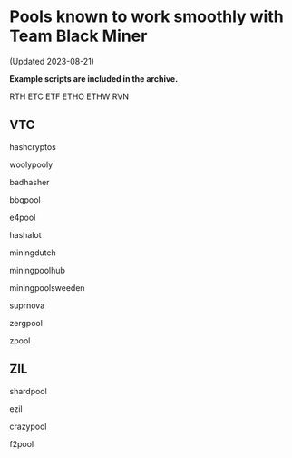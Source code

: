 # Pools known to work smoothly with Team Black Miner
(Updated 2023-08-21)

**Example scripts are included in the archive.**

RTH
ETC
ETF
ETHO
ETHW
RVN

## VTC

hashcryptos

woolypooly

badhasher

bbqpool

e4pool

hashalot

miningdutch

miningpoolhub

miningpoolsweeden

suprnova

zergpool

zpool

## ZIL

shardpool

ezil

crazypool

f2pool
